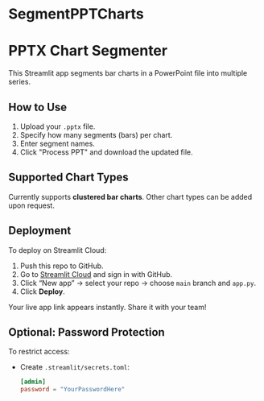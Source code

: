 # SegmentPPTCharts
# PPTX Chart Segmenter

This Streamlit app segments bar charts in a PowerPoint file into multiple series.

## How to Use

1. Upload your `.pptx` file.
2. Specify how many segments (bars) per chart.
3. Enter segment names.
4. Click "Process PPT" and download the updated file.

## Supported Chart Types

Currently supports **clustered bar charts**. Other chart types can be added upon request.

## Deployment

To deploy on Streamlit Cloud:

1. Push this repo to GitHub.
2. Go to [Streamlit Cloud](https://streamlit.io/cloud) and sign in with GitHub.
3. Click “New app” → select your repo → choose `main` branch and `app.py`.
4. Click **Deploy**.

Your live app link appears instantly. Share it with your team!

## Optional: Password Protection

To restrict access:
- Create `.streamlit/secrets.toml`:
  ```toml
  [admin]
  password = "YourPasswordHere"
